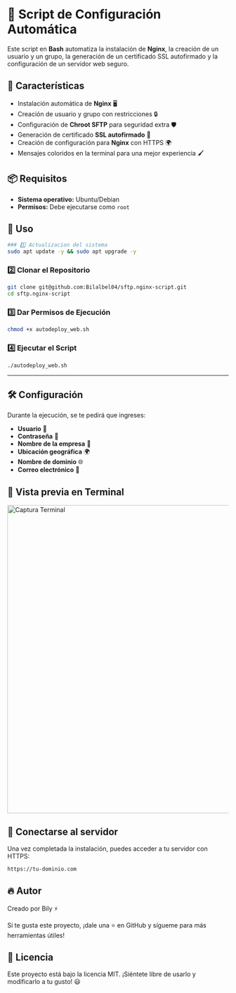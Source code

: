 # 🚀 Script de Configuración Automática

Este script en **Bash** automatiza la instalación de **Nginx**, la creación de un usuario y un grupo, la generación de un certificado SSL autofirmado y la configuración de un servidor web seguro.

## 📌 Características
- Instalación automática de **Nginx** 🖥️
- Creación de usuario y grupo con restricciones 🔒
- Configuración de **Chroot SFTP** para seguridad extra 🛡️
- Generación de certificado **SSL autofirmado** 🔑
- Creación de configuración para **Nginx** con HTTPS 🌍
- Mensajes coloridos en la terminal para una mejor experiencia 🖌️

## 📦 Requisitos
- **Sistema operativo:** Ubuntu/Debian
- **Permisos:** Debe ejecutarse como `root`

## 📜 Uso
```bash
### 1️⃣ Actualizacion del sistema
sudo apt update -y && sudo apt upgrade -y
```

### 2️⃣ Clonar el Repositorio
```bash
git clone git@github.com:Bilalbel04/sftp.nginx-script.git
cd sftp.nginx-script
```

### 3️⃣ Dar Permisos de Ejecución
```bash
chmod +x autodeploy_web.sh
```

### 4️⃣ Ejecutar el Script
```bash
./autodeploy_web.sh
```

---

## 🛠️ Configuración
Durante la ejecución, se te pedirá que ingreses:
- **Usuario** 👤
- **Contraseña** 🔑
- **Nombre de la empresa** 🏢
- **Ubicación geográfica** 🌍
- **Nombre de dominio** 🌐
- **Correo electrónico** 📧

## 🎨 Vista previa en Terminal
<img src="https://imgur.com/MR2RvT5" alt="Captura Terminal" width="700">

## 🔗 Conectarse al servidor
Una vez completada la instalación, puedes acceder a tu servidor con HTTPS:
```bash
https://tu-dominio.com
```

## 🔥 Autor

Creado por Bily ⚡

Si te gusta este proyecto, ¡dale una ⭐ en GitHub y sígueme para más herramientas útiles!

## 📄 Licencia
Este proyecto está bajo la licencia MIT. ¡Siéntete libre de usarlo y modificarlo a tu gusto! 😃

